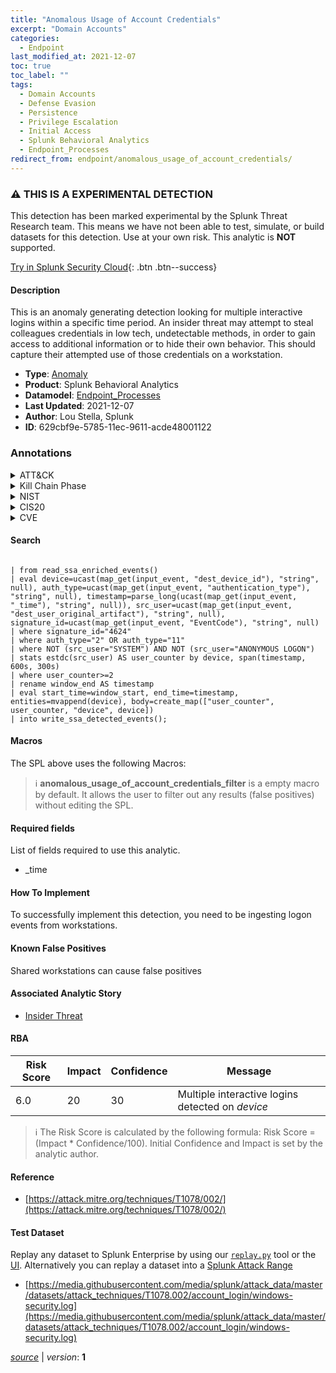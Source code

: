```yaml
---
title: "Anomalous Usage of Account Credentials"
excerpt: "Domain Accounts"
categories:
  - Endpoint
last_modified_at: 2021-12-07
toc: true
toc_label: ""
tags:
  - Domain Accounts
  - Defense Evasion
  - Persistence
  - Privilege Escalation
  - Initial Access
  - Splunk Behavioral Analytics
  - Endpoint_Processes
redirect_from: endpoint/anomalous_usage_of_account_credentials/
---
```


### :warning: THIS IS A EXPERIMENTAL DETECTION
This detection has been marked experimental by the Splunk Threat Research team. This means we have not been able to test, simulate, or build datasets for this detection. Use at your own risk. This analytic is **NOT** supported.


[Try in Splunk Security Cloud](https://www.splunk.com/en_us/cyber-security.html){: .btn .btn--success}

#### Description

This is an anomaly generating detection looking for multiple interactive logins within a specific time period. An insider threat may attempt to steal colleagues credentials in low tech, undetectable methods, in order to gain access to additional information or to hide their own behavior. This should capture their attempted use of those credentials on a workstation.

- **Type**: [Anomaly](https://github.com/splunk/security_content/wiki/Detection-Analytic-Types)
- **Product**: Splunk Behavioral Analytics
- **Datamodel**: [Endpoint_Processes](https://docs.splunk.com/Documentation/CIM/latest/User/EndpointProcesses)
- **Last Updated**: 2021-12-07
- **Author**: Lou Stella, Splunk
- **ID**: 629cbf9e-5785-11ec-9611-acde48001122

### Annotations
<details>
  <summary>ATT&CK</summary>

<div markdown="1">

#### [ATT&CK](https://attack.mitre.org/)

| ID          | Technique   | Tactic         |
| ----------- | ----------- |--------------- |
| [T1078.002](https://attack.mitre.org/techniques/T1078/002/) | Domain Accounts | Defense Evasion, Persistence, Privilege Escalation, Initial Access |

</div>
</details>


<details>
  <summary>Kill Chain Phase</summary>

<div markdown="1">

* Exploitation


</div>
</details>


<details>
  <summary>NIST</summary>

<div markdown="1">

* PR.AC
* DE.AE



</div>
</details>

<details>
  <summary>CIS20</summary>

<div markdown="1">

* CIS 14



</div>
</details>

<details>
  <summary>CVE</summary>

<div markdown="1">


</div>
</details>


#### Search

```

| from read_ssa_enriched_events() 
| eval device=ucast(map_get(input_event, "dest_device_id"), "string", null), auth_type=ucast(map_get(input_event, "authentication_type"), "string", null), timestamp=parse_long(ucast(map_get(input_event, "_time"), "string", null)), src_user=ucast(map_get(input_event, "dest_user_original_artifact"), "string", null), signature_id=ucast(map_get(input_event, "EventCode"), "string", null) 
| where signature_id="4624" 
| where auth_type="2" OR auth_type="11" 
| where NOT (src_user="SYSTEM") AND NOT (src_user="ANONYMOUS LOGON") 
| stats estdc(src_user) AS user_counter by device, span(timestamp, 600s, 300s) 
| where user_counter>=2  
| rename window_end AS timestamp 
| eval start_time=window_start, end_time=timestamp, entities=mvappend(device), body=create_map(["user_counter", user_counter, "device", device]) 
| into write_ssa_detected_events();
```

#### Macros
The SPL above uses the following Macros:

> :information_source:
> **anomalous_usage_of_account_credentials_filter** is a empty macro by default. It allows the user to filter out any results (false positives) without editing the SPL.



#### Required fields
List of fields required to use this analytic.
* _time



#### How To Implement
To successfully implement this detection, you need to be ingesting logon events from workstations.
#### Known False Positives
Shared workstations can cause false positives

#### Associated Analytic Story
* [Insider Threat](/stories/insider_threat)




#### RBA

| Risk Score  | Impact      | Confidence   | Message      |
| ----------- | ----------- |--------------|--------------|
| 6.0 | 20 | 30 | Multiple interactive logins detected on $device$ |


> :information_source:
> The Risk Score is calculated by the following formula: Risk Score = (Impact * Confidence/100). Initial Confidence and Impact is set by the analytic author.


#### Reference

* [https://attack.mitre.org/techniques/T1078/002/](https://attack.mitre.org/techniques/T1078/002/)



#### Test Dataset
Replay any dataset to Splunk Enterprise by using our [`replay.py`](https://github.com/splunk/attack_data#using-replaypy) tool or the [UI](https://github.com/splunk/attack_data#using-ui).
Alternatively you can replay a dataset into a [Splunk Attack Range](https://github.com/splunk/attack_range#replay-dumps-into-attack-range-splunk-server)

* [https://media.githubusercontent.com/media/splunk/attack_data/master/datasets/attack_techniques/T1078.002/account_login/windows-security.log](https://media.githubusercontent.com/media/splunk/attack_data/master/datasets/attack_techniques/T1078.002/account_login/windows-security.log)



[*source*](https://github.com/splunk/security_content/tree/develop/detections/experimental/endpoint/anomalous_usage_of_account_credentials.yml) \| *version*: **1**